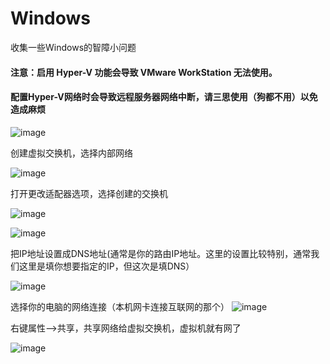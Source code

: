 # Windows
收集一些Windows的智障小问题

#### 注意：启用 Hyper-V 功能会导致 VMware WorkStation 无法使用。
#### 配置Hyper-V网络时会导致远程服务器网络中断，请三思使用（狗都不用）以免造成麻烦

![image](https://user-images.githubusercontent.com/59044398/227464735-2b9ce55f-f39b-4ccc-953e-3d8bc49454a3.png)

创建虚拟交换机，选择内部网络

![image](https://user-images.githubusercontent.com/59044398/227465027-4d455a19-cadd-4818-9f5d-a33d77587865.png)

打开更改适配器选项，选择创建的交换机

![image](https://user-images.githubusercontent.com/59044398/227471093-33d2ef0d-05c2-4760-a98c-2358ce7e9338.png)


![image](https://user-images.githubusercontent.com/59044398/227466309-891461a5-1469-4ba3-a728-1345dc01419f.png)

把IP地址设置成DNS地址(通常是你的路由IP地址。这里的设置比较特别，通常我们这里是填你想要指定的IP，但这次是填DNS）

![image](https://user-images.githubusercontent.com/59044398/227466569-eef6cdd0-6d0d-4ecf-a428-f939cbf0e700.png)

选择你的电脑的网络连接（本机网卡连接互联网的那个）
![image](https://user-images.githubusercontent.com/59044398/227467519-74889c21-e75e-4d05-8347-6b8f95e49f1c.png)


右键属性-->共享，共享网络给虚拟交换机，虚拟机就有网了

![image](https://user-images.githubusercontent.com/59044398/227468477-58e5d756-6049-43d7-a168-3faf88e1ae59.png)














